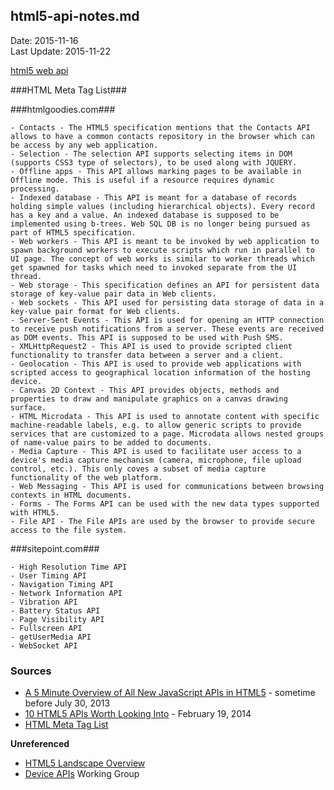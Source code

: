 ## html5-api-notes.md ##
Date: 2015-11-16<br>
Last Update: 2015-11-22


[html5 web api](https://www.google.com/search?q=html5+web+api)


###HTML <meta/> Meta Tag List###


###htmlgoodies.com###

    - Contacts - The HTML5 specification mentions that the Contacts API allows to have a common contacts repository in the browser which can be access by any web application.
    - Selection - The selection API supports selecting items in DOM (supports CSS3 type of selectors), to be used along with JQUERY.
    - Offline apps - This API allows marking pages to be available in Offline mode. This is useful if a resource requires dynamic processing.
    - Indexed database - This API is meant for a database of records holding simple values (including hierarchical objects). Every record has a key and a value. An indexed database is supposed to be implemented using b-trees. Web SQL DB is no longer being pursued as part of HTML5 specification.
    - Web workers - This API is meant to be invoked by web application to spawn background workers to execute scripts which run in parallel to UI page. The concept of web works is similar to worker threads which get spawned for tasks which need to invoked separate from the UI thread.
    - Web storage - This specification defines an API for persistent data storage of key-value pair data in Web clients.
    - Web sockets - This API used for persisting data storage of data in a key-value pair format for Web clients.
    - Server-Sent Events - This API is used for opening an HTTP connection to receive push notifications from a server. These events are received as DOM events. This API is supposed to be used with Push SMS.
    - XMLHttpRequest2 - This API is used to provide scripted client functionality to transfer data between a server and a client.
    - Geolocation - This API is used to provide web applications with scripted access to geographical location information of the hosting device.
    - Canvas 2D Context - This API provides objects, methods and properties to draw and manipulate graphics on a canvas drawing surface.
    - HTML Microdata - This API is used to annotate content with specific machine-readable labels, e.g. to allow generic scripts to provide services that are customized to a page. Microdata allows nested groups of name-value pairs to be added to documents.
    - Media Capture - This API is used to facilitate user access to a device's media capture mechanism (camera, microphone, file upload control, etc.). This only coves a subset of media capture functionality of the web platform.
    - Web Messaging - This API is used for communications between browsing contexts in HTML documents.
    - Forms - The Forms API can be used with the new data types supported with HTML5.
    - File API - The File APIs are used by the browser to provide secure access to the file system.

###sitepoint.com###

    - High Resolution Time API
    - User Timing API
    - Navigation Timing API
    - Network Information API
    - Vibration API
    - Battery Status API
    - Page Visibility API
    - Fullscreen API
    - getUserMedia API
    - WebSocket API


### Sources ###

- [A 5 Minute Overview of All New JavaScript APIs in HTML5](http://www.htmlgoodies.com/html5/javascript/a-5-minute-overview-of-all-new-javascript-apis-in-html5.html#fbid=UZJyfkvftFq) - sometime before July 30, 2013
- [10 HTML5 APIs Worth Looking Into](http://www.sitepoint.com/10-html5-apis-worth-looking/) - February 19, 2014
- [HTML <meta/> Meta Tag List](http://www.html-5.com/metatags/)

**Unreferenced**

- [HTML5 Landscape Overview](http://dret.typepad.com/dretblog/html5-api-overview.html)
- [Device APIs](http://www.w3.org/2009/dap/) Working Group

